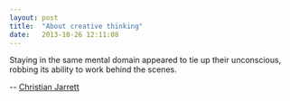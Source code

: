 ```yaml
---
layout: post
title:  "About creative thinking"
date:   2013-10-26 12:11:08
---
```


Staying in the same mental domain appeared to tie up their unconscious, robbing its ability to work behind the scenes.

-- [Christian Jarrett](http://99u.com/articles/7270/how-switching-tasks-maximizes-creative-thinking)

